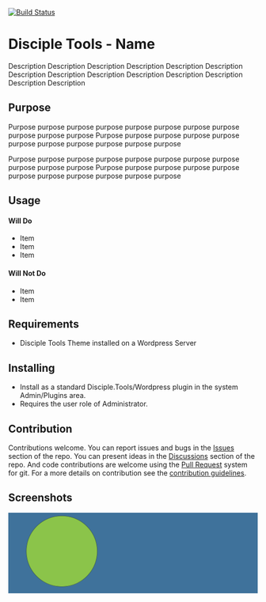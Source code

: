 [![Build Status](https://travis-ci.com/DiscipleTools/custom-church-health-tile.svg?branch=master)](https://travis-ci.com/DiscipleTools/custom-church-health-tile)

# Disciple Tools - Name

Description Description Description Description Description Description Description
Description Description Description Description Description Description Description

## Purpose

Purpose purpose purpose purpose purpose purpose purpose purpose purpose purpose purpose
Purpose purpose purpose purpose purpose purpose purpose purpose purpose purpose purpose

Purpose purpose purpose purpose purpose purpose purpose purpose purpose purpose purpose
Purpose purpose purpose purpose purpose purpose purpose purpose purpose purpose purpose

## Usage

#### Will Do

- Item
- Item
- Item

#### Will Not Do

- Item
- Item

## Requirements

- Disciple Tools Theme installed on a Wordpress Server

## Installing

- Install as a standard Disciple.Tools/Wordpress plugin in the system Admin/Plugins area.
- Requires the user role of Administrator.

## Contribution

Contributions welcome. You can report issues and bugs in the
[Issues](https://github.com/DiscipleTools/custom-church-health-tile/issues) section of the repo. You can present ideas
in the [Discussions](https://github.com/DiscipleTools/custom-church-health-tile/discussions) section of the repo. And
code contributions are welcome using the [Pull Request](https://github.com/DiscipleTools/custom-church-health-tile/pulls)
system for git. For a more details on contribution see the
[contribution guidelines](https://github.com/DiscipleTools/custom-church-health-tile/blob/master/CONTRIBUTING.md).


## Screenshots

![screenshot](documentation/community/starter-banners/banner-blue-green.png)
